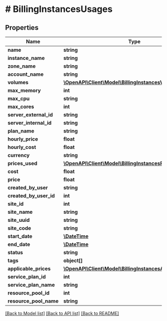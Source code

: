 # # BillingInstancesUsages

## Properties

Name | Type | Description | Notes
------------ | ------------- | ------------- | -------------
**name** | **string** |  | [optional]
**instance_name** | **string** |  | [optional]
**zone_name** | **string** |  | [optional]
**account_name** | **string** |  | [optional]
**volumes** | [**\OpenAPI\Client\Model\BillingInstancesVolumes[]**](BillingInstancesVolumes.md) |  | [optional]
**max_memory** | **int** |  | [optional]
**max_cpu** | **string** |  | [optional]
**max_cores** | **int** |  | [optional]
**server_external_id** | **string** |  | [optional]
**server_internal_id** | **string** |  | [optional]
**plan_name** | **string** |  | [optional]
**hourly_price** | **float** |  | [optional]
**hourly_cost** | **float** |  | [optional]
**currency** | **string** |  | [optional]
**prices_used** | [**\OpenAPI\Client\Model\BillingInstancesPricesUsed[]**](BillingInstancesPricesUsed.md) |  | [optional]
**cost** | **float** |  | [optional]
**price** | **float** |  | [optional]
**created_by_user** | **string** |  | [optional]
**created_by_user_id** | **int** |  | [optional]
**site_id** | **int** |  | [optional]
**site_name** | **string** |  | [optional]
**site_uuid** | **string** |  | [optional]
**site_code** | **string** |  | [optional]
**start_date** | [**\DateTime**](\DateTime.md) |  | [optional]
**end_date** | [**\DateTime**](\DateTime.md) |  | [optional]
**status** | **string** |  | [optional]
**tags** | **object[]** |  | [optional]
**applicable_prices** | [**\OpenAPI\Client\Model\BillingInstancesApplicablePrices[]**](BillingInstancesApplicablePrices.md) |  | [optional]
**service_plan_id** | **int** |  | [optional]
**service_plan_name** | **string** |  | [optional]
**resource_pool_id** | **int** |  | [optional]
**resource_pool_name** | **string** |  | [optional]

[[Back to Model list]](../../README.md#models) [[Back to API list]](../../README.md#endpoints) [[Back to README]](../../README.md)
